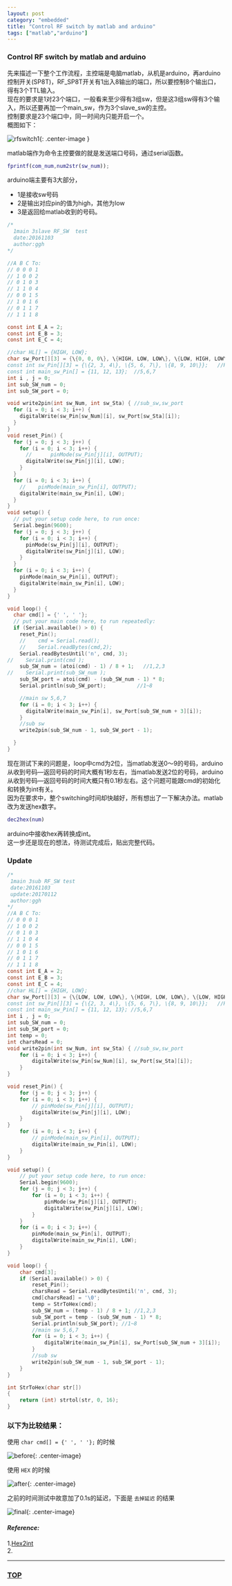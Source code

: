 ```yaml
---
layout: post
category: "embedded"
title: "Control RF switch by matlab and arduino"
tags: ["matlab","arduino"]
---
```



### Control RF switch by matlab and arduino  

<a name="top"></a>

先来描述一下整个工作流程，主控端是电脑matlab，从机是arduino，再arduino控制开关(SP8T)，RF_SP8T开关有1出入8输出的端口，所以要控制8个输出口，得有3个TTL输入。  
现在的要求是1对23个端口，一般看来至少得有3组sw，但是这3组sw得有3个输入，所以还要再加一个main_sw，作为3个slave_sw的主控。  
控制要求是23个端口中，同一时间内只能开启一个。  
概图如下：  

![rfswitch1](https://bloggggh-1258159712.cos.ap-hongkong.myqcloud.com/rfswitch1.png){: .center-image }

matlab端作为命令主控要做的就是发送端口号码，通过serial函数。

~~~ matlab
fprintf(com_num,num2str(sw_num));
~~~

arduino端主要有3大部分，  

* 1是接收sw号码
* 2是输出对应pin的值为high，其他为low
* 3是返回给matlab收到的号码。  


~~~ c
/*
  1main 3slave RF_SW  test
  date:20161103
  author:ggh
*/

//A B C To:
// 0 0 0 1
// 1 0 0 2
// 0 1 0 3
// 1 1 0 4
// 0 0 1 5
// 1 0 1 6
// 0 1 1 7
// 1 1 1 8

const int E_A = 2;
const int E_B = 3;
const int E_C = 4;

//char HL[] = {HIGH, LOW};
char sw_Port[][3] = {\{0, 0, 0\}, \{HIGH, LOW, LOW\}, \{LOW, HIGH, LOW\}, \{HIGH, HIGH, LOW\}, \{LOW, LOW, HIGH\}, \{HIGH, LOW, HIGH\}, \{LOW, HIGH, HIGH\}, \{HIGH, HIGH, HIGH\}};   //REMOVE \
const int sw_Pin[][3] = {\{2, 3, 4\}, \{5, 6, 7\}, \{8, 9, 10\}};   //REMOVE \
const int main_sw_Pin[] = {11, 12, 13};  //5,6,7
int i , j = 0;
int sub_SW_num = 0;
int sub_SW_port = 0;

void write2pin(int sw_Num, int sw_Sta) { //sub_sw,sw_port
  for (i = 0; i < 3; i++) {
    digitalWrite(sw_Pin[sw_Num][i], sw_Port[sw_Sta][i]);
  }
}
void reset_Pin() {
  for (j = 0; j < 3; j++) {
    for (i = 0; i < 3; i++) {
      //      pinMode(sw_Pin[j][i], OUTPUT);
      digitalWrite(sw_Pin[j][i], LOW);
    }
  }
  for (i = 0; i < 3; i++) {
    //    pinMode(main_sw_Pin[i], OUTPUT);
    digitalWrite(main_sw_Pin[i], LOW);
  }
}
void setup() {
  // put your setup code here, to run once:
  Serial.begin(9600);
  for (j = 0; j < 3; j++) {
    for (i = 0; i < 3; i++) {
      pinMode(sw_Pin[j][i], OUTPUT);
      digitalWrite(sw_Pin[j][i], LOW);
    }
  }
  for (i = 0; i < 3; i++) {
    pinMode(main_sw_Pin[i], OUTPUT);
    digitalWrite(main_sw_Pin[i], LOW);
  }
}

void loop() {
  char cmd[] = {' ', ' '};
  // put your main code here, to run repeatedly:
  if (Serial.available() > 0) {
    reset_Pin();
    //    cmd = Serial.read();
    //    Serial.readBytes(cmd,2);
    Serial.readBytesUntil('n', cmd, 3);
//    Serial.print(cmd );
    sub_SW_num = (atoi(cmd) - 1) / 8 + 1;   //1,2,3
//    Serial.print(sub_SW_num );
    sub_SW_port = atoi(cmd) - (sub_SW_num - 1) * 8;
    Serial.println(sub_SW_port);          //1~8

    //main sw 5,6,7
    for (i = 0; i < 3; i++) {
      digitalWrite(main_sw_Pin[i], sw_Port[sub_SW_num + 3][i]);
    }
    //sub sw
    write2pin(sub_SW_num - 1, sub_SW_port - 1);

  }
}

~~~

现在测试下来的问题是，loop中cmd为2位，当matlab发送0～9的号码，arduino从收到号码—返回号码的时间大概有1秒左右，当matlab发送2位的号码，arduino从收到号码—返回号码的时间大概只有0.1秒左右。这个问题可能跟cmd的初始化和转换为int有关。  
因为在要求中，整个switching时间却快越好，所有想出了一下解决办法。matlab改为发送hex数字。  

~~~ matlab
dec2hex(num)﻿
~~~

arduino中接收hex再转换成int。  
这一步还是现在的想法，待测试完成后，贴出完整代码。

### Update

~~~ c
/*
 1main 3sub RF_SW test
 date:20161103
 update:20170112
 author:ggh
*/
//A B C To:
// 0 0 0 1
// 1 0 0 2
// 0 1 0 3
// 1 1 0 4
// 0 0 1 5
// 1 0 1 6
// 0 1 1 7
// 1 1 1 8
const int E_A = 2;
const int E_B = 3;
const int E_C = 4;
//char HL[] = {HIGH, LOW};
char sw_Port[][3] = {\{LOW, LOW, LOW\}, \{HIGH, LOW, LOW\}, \{LOW, HIGH, LOW\}, \{HIGH, HIGH, LOW\}, \{LOW, LOW, HIGH\}, \{HIGH, LOW, HIGH\}, \{LOW, HIGH, HIGH\}, \{HIGH, HIGH, HIGH\}};   //REMOVE \
const int sw_Pin[][3] = {\{2, 3, 4\}, \{5, 6, 7\}, \{8, 9, 10\}};   //REMOVE \
const int main_sw_Pin[] = {11, 12, 13}; //5,6,7
int i , j = 0;
int sub_SW_num = 0;
int sub_SW_port = 0;
int temp = 0;
int charsRead = 0;
void write2pin(int sw_Num, int sw_Sta) { //sub_sw,sw_port
    for (i = 0; i < 3; i++) {
        digitalWrite(sw_Pin[sw_Num][i], sw_Port[sw_Sta][i]);
    }
}

void reset_Pin() {
    for (j = 0; j < 3; j++) {
    for (i = 0; i < 3; i++) {
        // pinMode(sw_Pin[j][i], OUTPUT);
        digitalWrite(sw_Pin[j][i], LOW);
    }
}
    for (i = 0; i < 3; i++) {
        // pinMode(main_sw_Pin[i], OUTPUT);
        digitalWrite(main_sw_Pin[i], LOW);
    }
}

void setup() {
    // put your setup code here, to run once:
    Serial.begin(9600);
    for (j = 0; j < 3; j++) {
        for (i = 0; i < 3; i++) {
            pinMode(sw_Pin[j][i], OUTPUT);
            digitalWrite(sw_Pin[j][i], LOW);
        }
    }
    for (i = 0; i < 3; i++) {
        pinMode(main_sw_Pin[i], OUTPUT);
        digitalWrite(main_sw_Pin[i], LOW);
    }
}

void loop() {
    char cmd[3];
    if (Serial.available() > 0) {
        reset_Pin();
        charsRead = Serial.readBytesUntil('n', cmd, 3);
        cmd[charsRead] = '\0';
        temp = StrToHex(cmd);
        sub_SW_num = (temp - 1) / 8 + 1; //1,2,3
        sub_SW_port = temp - (sub_SW_num - 1) * 8;
        Serial.println(sub_SW_port); //1~8
        //main sw 5,6,7
        for (i = 0; i < 3; i++) {
            digitalWrite(main_sw_Pin[i], sw_Port[sub_SW_num + 3][i]);
        }
        //sub sw
        write2pin(sub_SW_num - 1, sub_SW_port - 1);
    }
}

int StrToHex(char str[])
{
    return (int) strtol(str, 0, 16);
}
~~~

### 以下为比较结果：  

使用 `char cmd[] = {' ', ' '};` 的时候  

![before](https://bloggggh-1258159712.cos.ap-hongkong.myqcloud.com/RFSW_result1.png){: .center-image}

使用 `HEX` 的时候  

![after](https://bloggggh-1258159712.cos.ap-hongkong.myqcloud.com/RFSW_result2.png){: .center-image}

之前的时间测试中故意加了0.1s的延迟，下面是 `去掉延迟` 的结果  

![final](https://bloggggh-1258159712.cos.ap-hongkong.myqcloud.com/RFSW_result3.png){: .center-image}


#### *Reference:*  

1.[Hex2int](http://forum.arduino.cc/index.php?topic=311875.0)  
2.[]()  

- - - 

### [TOP](#top)

